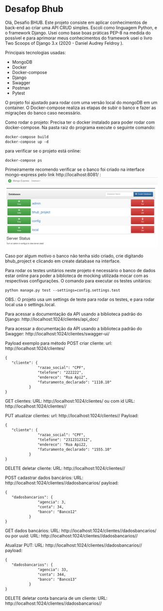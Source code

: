 # Desafop Bhub

Olá,
Desafio BHUB. Este projeto consiste em aplicar conhecimentos de back-end ao criar uma API CRUD simples. Escoli como linguagem Python, e o framework Django. Usei como base boas práticas PEP-8 na medida do possível e para aprimorar meus conhecimentos do framework usei o livro Two Scoops of Django 3.x (2020 - Daniel Audrey Feldroy ).

Principais tecnologias usadas:
- MongoDB
- Docker
- Docker-compose
- Django
- Swagger
- Postman
- Pytest

O projeto foi ajustado para rodar com uma versão local do mongoDB em um container. O Docker-compose realiza as etapas de subir o banco e fazer as migrações do banco caso necessário. 

Como rodar o projeto:
Precisa ter o docker instalado para poder rodar com docker-compose.
Na pasta raiz do programa execute o seguinte comando:
```
docker-compose build
docker-compose up -d
```

para verificar se o projeto está online:
```
docker-compose ps
```

Primeiramente recomendo verificar se o banco foi criado na interface mongo-express pelo link http://localhost:8081/ : 
![mongo-express](https://github.com/boscocp/challenge_bhub/blob/master/images/mongodb-ui.png)

Caso por algum motivo o banco não tenha sido criado, crie digitando bhub_project e clicando em create database na interface.

Para rodar os testes unitários neste projeto é necessário o banco de dados estar online para poder a biblioteca de mocking utilizada mocar com as respectivas configurações. O comando para executar os testes unitários:
```
python manage.py test --settings=config.settings.test
```

OBS.: O projeto usa um settings de teste para rodar os testes, e para rodar local usa o settings.local.

Para acessar a documentação da API usando a biblioteca padrão do Django:
http://localhost:1024/clientes/api_doc/


Para acessar a documentação da API usando a biblioteca padrão do Swagger:
http://localhost:1024/clientes/swagger-ui/

Payload exemplo para método POST criar cliente:
url: http://localhost:1024/clientes/
```
{
   "cliente": {
               "razao_social": "CPF",
               "telefone": "222222",
               "endereco": "Rua Api2",
               "faturamento_declarado": "1110.10"
           }
}
```

GET clientes: 
URL: http://localhost:1024/clientes/
ou com id
URL: http://localhost:1024/clientes/<uuid>/

PUT atualizar clientes: 
url: http://localhost:1024/clientes/<uuid>/
Payload:
```
{
   "cliente": {
               "razao_social": "CPF",
               "telefone": "2312312312",
               "endereco": "Rua Api22,
               "faturamento_declarado": "1555.10"
           }
}
```

DELETE deletar cliente:
URL: http://localhost:1024/clientes/<uuid>/


POST cadastrar dados bancários: 
URL: http://localhost:1024/clientes/<uuid>/dadosbancarios/
payload:
```
{
   "dadosbancarios": {
               "agencia": 3,
               "conta": 34,
               "banco": "Banco12"
           }
}
```


GET dados bancários:
URL: http://localhost:1024/clientes/<uuid>/dadosbancarios/
ou por uuid:
URL: http://localhost:1024/clientes/<uuid>/dadosbancarios/<uuid>/

Atualizar PUT: 
URL: http://localhost:1024/clientes/<uuid>/dadosbancarios/<uuid>/
payload:
```
{
   "dadosbancarios": {
               "agencia": 33,
               "conta": 344,
               "banco": "Banco13"
           }
}
```

DELETE deletar conta bancaria de um cliente:
URL: http://localhost:1024/clientes/<uuid>/dadosbancarios/<uuid>/